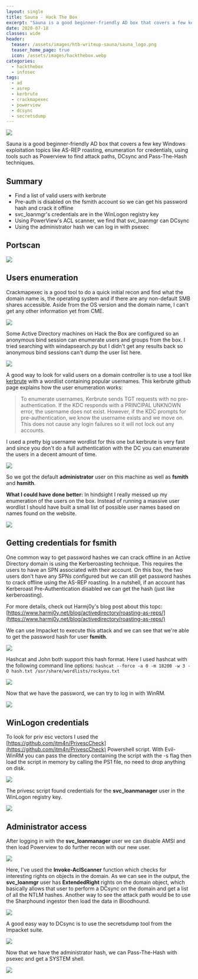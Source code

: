 ```yaml
---
layout: single
title: Sauna - Hack The Box
excerpt: "Sauna is a good beginner-friendly AD box that covers a few key Windows exploitation topics like AS-REP roasting, enumeration for credentials, using tools such as Powerview to find attack paths, DCsync and Pass-The-Hash techniques."
date: 2020-07-18
classes: wide
header:
  teaser: /assets/images/htb-writeup-sauna/sauna_logo.png
  teaser_home_page: true
  icon: /assets/images/hackthebox.webp
categories:
  - hackthebox
  - infosec
tags:
  - ad
  - asrep
  - kerbrute
  - crackmapexec
  - powerview
  - dcsync
  - secretsdump
---
```


![](/assets/images/htb-writeup-sauna/sauna_logo.png)

Sauna is a good beginner-friendly AD box that covers a few key Windows exploitation topics like AS-REP roasting, enumeration for credentials, using tools such as Powerview to find attack paths, DCsync and Pass-The-Hash techniques.

## Summary

- Find a list of valid users with kerbrute
- Pre-auth is disabled on the fsmith account so we can get his password hash and crack it offline
- svc_loanmgr's credentials are in the WinLogon registry key
- Using PowerView's ACL scanner, we find that svc_loanmgr can DCsync
- Using the administrator hash we can log in with psexec

## Portscan

![](/assets/images/htb-writeup-sauna/nmap_scan.png)

## Users enumeration

Crackmapexec is a good tool to do a quick initial recon and find what the domain name is, the operating system and if there are any non-default SMB shares accessible. Aside from the OS version and the domain name, I can't get any other information yet from CME.

![](/assets/images/htb-writeup-sauna/cme_recon.png)

Some Active Directory machines on Hack the Box are configured so an anonymous bind session can enumerate users and groups from the box. I tried searching with windapsearch.py but I didn't get any results back so anonymous bind sessions can't dump the user list here.

![](/assets/images/htb-writeup-sauna/windapsearch_fail.png)

A good way to look for valid users on a domain controller is to use a tool like [kerbrute](https://github.com/ropnop/kerbrute) with a wordlist containing popular usernames. This kerbrute github page explains how the user enumeration works:

> To enumerate usernames, Kerbrute sends TGT requests with no pre-authentication. If the KDC responds with a PRINCIPAL UNKNOWN error, the username does not exist. However, if the KDC prompts for pre-authentication, we know the username exists and we move on. This does not cause any login failures so it will not lock out any accounts.

I used a pretty big username wordlist for this one but kerbrute is very fast and since you don't do a full authentication with the DC you can enumerate the users in a decent amount of time.

![](/assets/images/htb-writeup-sauna/kerbrute.png)

So we got the default **administrator** user on this machine as well as **fsmith** and **hsmith**.

**What I could have done better:** In hindsight I really messed up my enumeration of the users on the box. Instead of running a massive user wordlist I should have built a small list of possible user names based on names found on the website.

![](/assets/images/htb-writeup-sauna/fail.png)

## Getting credentials for fsmith

One common way to get password hashes we can crack offline in an Active Directory domain is using the Kerberoasting technique. This requires the users to have an SPN associated with their account. On this box, the two users don't have any SPNs configured but we can still get password hashes to crack offline using the AS-REP roasting. In a nutshell, if an account has Kerberoast Pre-Authentication disabled we can get the hash (just like kerberoasting).

For more details, check out Harmj0y's blog post about this topc: [https://www.harmj0y.net/blog/activedirectory/roasting-as-reps/](https://www.harmj0y.net/blog/activedirectory/roasting-as-reps/)

We can use Impacket to execute this attack and we can see that we're able to get the password hash for user **fsmith**.

![](/assets/images/htb-writeup-sauna/asrep.png)

Hashcat and John both support this hash format. Here I used hashcat with the following command line options: `hashcat --force -a 0 -m 18200 -w 3 -O hash.txt /usr/share/wordlists/rockyou.txt`

![](/assets/images/htb-writeup-sauna/hashcat.png)

Now that we have the password, we can try to log in with WinRM.

![](/assets/images/htb-writeup-sauna/fsmith.png)

## WinLogon credentials

To look for priv esc vectors I used the [https://github.com/itm4n/PrivescCheck](https://github.com/itm4n/PrivescCheck) Powershell script. With Evil-WinRM you can pass the directory containing the script with the -s flag then load the script in memory by calling the PS1 file, no need to drop anything on disk.

![](/assets/images/htb-writeup-sauna/privesc1.png)

The privesc script found credentials for the **svc_loanmanager** user in the WinLogon registry key.

![](/assets/images/htb-writeup-sauna/privesc2.png)

## Administrator access

After logging in with the **svc_loanmanager** user we can disable AMSI and then load Powerview to do further recon with our new user.

![](/assets/images/htb-writeup-sauna/powerview1.png)

Here, I've used the **Invoke-AclScanner** function which checks for interesting rights on objects in the domain. As we can see in the output, the **svc_loanmgr** user has **ExtendedRight** rights on the domain object, which basically allows that user to perform a DCsync on the domain and get a list of all the NTLM hashes. Another way to see the attack path would be to use the Sharphound ingestor then load the data in Bloodhound.

![](/assets/images/htb-writeup-sauna/powerview2.png)

A good easy way to DCsync is to use the secretsdump tool from the Impacket suite.

![](/assets/images/htb-writeup-sauna/secretsdump.png)

Now that we have the administrator hash, we can Pass-The-Hash with psexec and get a SYSTEM shell.

![](/assets/images/htb-writeup-sauna/root.png)
